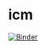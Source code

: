 # icm

[![Binder](https://mybinder.org/badge_logo.svg)](https://mybinder.org/v2/gh/Mishtert/icm/master?filepath=https%3A%2F%2Fgithub.com%2FMishtert%2Ficm%2Fblob%2Fmaster%2FMyBinder%2520Test.ipynb)
